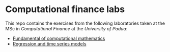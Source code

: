# Computational finance labs

This repo contains the exercises from the following laboratories taken at the MSc in *Computational Finance* at the *University of Padua*:
- [Fundamental of computational mathematics]()
- [Regression and time series models]()
